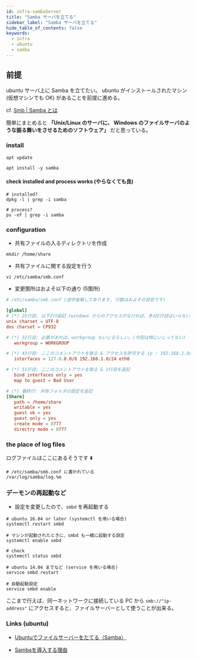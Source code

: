 ```yaml
---
id: infra-sambaServer
title: "Samba サーバを立てる"
sidebar_label: "Samba サーバを立てる"
hide_table_of_contents: false
keywords:
  - infra
  - ubuntu
  - samba
---
```


## 前提

ubuntu サーバ上に Samba を立てたい。
ubuntu がインストールされたマシン (仮想マシンでも OK) があることを前提に進める。

cf. [Smb | Samba とは](https://ja.wikipedia.org/wiki/Samba)

簡単にまとめると **「Unix/Linux のサーバに、
Windows のファイルサーバのような振る舞いをさせるためのソフトウェア」** だと思っている。

### install

```shell
apt update

apt install -y samba
```

#### check installed and process works (やらなくても良)

```shell
# installed?
dpkg -l | grep -i samba

# process?
ps -ef | grep -i samba
```


### configuration

* 共有ファイルの入るディレクトリを作成

```shell
mkdir /home/share
```

* 共有ファイルに関する設定を行う

```shell
vi /etc/samba/smb.conf
```

* 変更箇所はおよそ以下の通り (5箇所)

```conf
# /etc/samba/smb.conf (途中省略してあります, 行数はおよその目安です)

[global]
# (*) 25行目: 以下2行追記 (windows からのアクセスがなければ、多分2行目はいらない??)
unix charset = UTF-8
dos charset = CP932

# (*) 32行目: 必要があれば、workgroup もいじるらしい。(今回は特にいじってない)
   workgroup = WORKGROUP

# (*) 43行目: ここのコメントアウトを取る & アクセスを許可する ip : 192.168.1.0/24 を追記
   interfaces = 127.0.0.0/8 192.168.1.0/24 eth0

# (*) 51行目: ここのコメントアウトを取る & 2行目を追記
   bind interfaces only = yes
   map to guest = Bad User

# (*) 最終行: 共有フォルダの設定を追記
[Share]
   path = /home/share
   writable = yes
   guest ok = yes
   guest only = yes
   create mode = 0777
   directry mode = 0777
```

<!-- TODO: ここにファイルの編集箇所 && 内容をわかりやすい感じで書く -->

### the place of log files
ログファイルはここにあるそうです ⬇️

```
# /etc/samba/smb.conf に書かれている
/var/log/samba/log.%m
```


### デーモンの再起動など

* 設定を変更したので、`smbd` を再起動する

```shell
# ubuntu 16.04 or later (systemctl を用いる場合)
systemctl restart smbd

# マシンが起動されたときに、smbd も一緒に起動する設定
systemctl enable smbd

# check
systemctl status smbd
```

```shell
# ubuntu 14.04 までなど (service を用いる場合)
service smbd restart

# 自動起動設定
service smbd enable
```

ここまで行えば、同一ネットワークに接続している PC から `smb://"ip-address"` にアクセスすると、ファイルサーバーとして使うことが出来る。


<!--
TODO: ファイヤーウォールを有効化したときの場合も検証する
:::note

if you enabled firewall, then do this 👇

```sh
ufw allow 80
```

:::
-->

### Links (ubuntu)
* [Ubuntuでファイルサーバーをたてる（Samba）](https://qiita.com/msrks/items/1385cf13258dd1a0da08)

* [Sambaを導入する理由](https://thinkit.co.jp/free/compare/3/1/1.html)